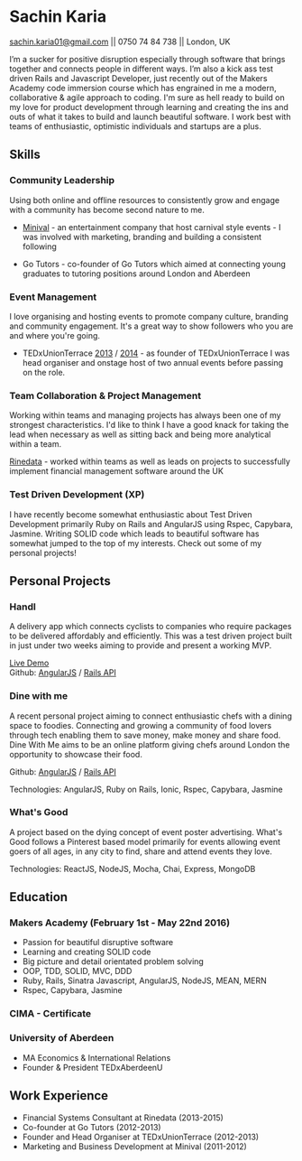 # Sachin Karia
sachin.karia01@gmail.com || 0750 74 84 738 || London, UK


I’m a sucker for positive disruption especially through software that brings together and connects people in different ways. I’m also a kick ass test driven Rails and Javascript Developer, just recently out of the Makers Academy code immersion course which has engrained in me a modern, collaborative & agile approach to coding. I'm sure as hell ready to build on my love for product development through learning and creating the ins and outs of what it takes to build and launch beautiful software. I work best with teams of enthusiastic, optimistic individuals and startups are a plus.

## Skills

### Community Leadership

Using both online and offline resources to consistently grow and engage with a community has become second nature to me.

- [Minival](https://www.facebook.com/minivalofficial) - an entertainment company that host carnival style events - I was involved with marketing, branding and building a consistent following

- Go Tutors - co-founder of Go Tutors which aimed at connecting young graduates to tutoring positions around London and Aberdeen

### Event Management

I love organising and hosting events to promote company culture, branding and community engagement. It's a great way to show followers who you are and where you're going.

- TEDxUnionTerrace [2013](https://www.youtube.com/watch?v=F5Is6xzZkf4&list=PLsRNoUx8w3rMt0281K97CCY5F9vw8CqsX) / [2014](https://www.youtube.com/watch?v=fOYz8YANfmw&list=PLsRNoUx8w3rMUzriQ3wP0Lu9m9EVCFTLu) - as founder of TEDxUnionTerrace I was head organiser and onstage host of two annual events before passing on the role.

### Team Collaboration & Project Management

Working within teams and managing projects has always been one of my strongest characteristics. I'd like to think I have a good knack for taking the lead when necessary as well as sitting back and being more analytical within a team.

[Rinedata](http://www.rinedata.com/) - worked within teams as well as leads on projects to successfully implement financial management software around the UK


### Test Driven Development (XP)

 I have recently become somewhat enthusiastic about Test Driven Development primarily Ruby on Rails and AngularJS using Rspec, Capybara, Jasmine. Writing SOLID code which leads to beautiful software has somewhat jumped to the top of my interests. Check out some of my personal projects!

## Personal Projects

### Handl

A delivery app which connects cyclists to companies who require packages to be delivered affordably and efficiently. This was a test driven project built in just under two weeks aiming to provide and present a working MVP.

[Live Demo](https://youtu.be/oSti49Wp3A0) <br>
Github: [AngularJS](https://github.com/acookson91/handl-frontend) / [Rails API](https://github.com/acookson91/handl-backend)

### Dine with me

A recent personal project aiming to connect enthusiastic chefs with a dining space to foodies. Connecting and growing a community of food lovers through tech enabling them to save money, make money and share food. Dine With Me aims to be an online platform giving chefs around London the opportunity to showcase their food.

Github: [AngularJS](https://github.com/sachinkaria/comedineApp) / [Rails API](https://github.com/sachinkaria/comedine)

Technologies: AngularJS, Ruby on Rails, Ionic, Rspec, Capybara, Jasmine

### What's Good

A project based on the dying concept of event poster advertising. What's Good follows a Pinterest based model primarily for events allowing event goers of all ages, in any city to find, share and attend events they love.

Technologies: ReactJS, NodeJS, Mocha, Chai, Express, MongoDB

## Education

### Makers Academy (February 1st - May 22nd 2016)

- Passion for beautiful disruptive software
- Learning and creating SOLID code
- Big picture and detail orientated problem solving
- OOP, TDD, SOLID, MVC, DDD
- Ruby, Rails, Sinatra Javascript, AngularJS, NodeJS, MEAN, MERN
- Rspec, Capybara, Jasmine

### CIMA - Certificate

### University of Aberdeen

- MA Economics & International Relations
- Founder & President TEDxAberdeenU

## Work Experience

- Financial Systems Consultant at Rinedata (2013-2015)
- Co-founder at Go Tutors (2012-2013)
- Founder and Head Organiser at TEDxUnionTerrace (2012-2013)
- Marketing and Business Development at Minival (2011-2012)
